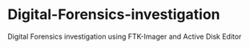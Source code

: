 # Digital-Forensics-investigation
Digital Forensics investigation using FTK-Imager and Active Disk Editor
